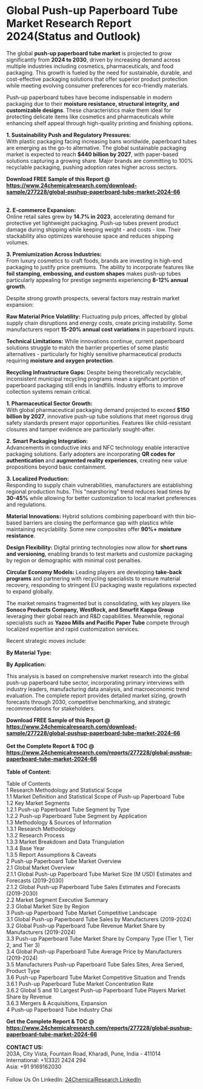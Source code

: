 <h1>Global Push-up Paperboard Tube Market Research Report 2024(Status and Outlook)</h1><p>The global <strong>push-up paperboard tube market</strong> is projected to grow significantly from <strong>2024 to 2030</strong>, driven by increasing demand across multiple industries including cosmetics, pharmaceuticals, and food packaging. This growth is fueled by the need for sustainable, durable, and cost-effective packaging solutions that offer superior product protection while meeting evolving consumer preferences for eco-friendly materials.</p><p>Push-up paperboard tubes have become indispensable in modern packaging due to their <strong>moisture resistance, structural integrity, and customizable designs</strong>. These characteristics make them ideal for protecting delicate items like cosmetics and pharmaceuticals while enhancing shelf appeal through high-quality printing and finishing options.</p><p><strong>1. Sustainability Push and Regulatory Pressures:</strong><br>
With plastic packaging facing increasing bans worldwide, paperboard tubes are emerging as the go-to alternative. The global sustainable packaging market is expected to reach <strong>$440 billion by 2027</strong>, with paper-based solutions capturing a growing share. Major brands are committing to 100% recyclable packaging, pushing adoption rates higher across sectors.</p><div><b>Download FREE Sample of this Report @ 
            <a href="https://www.24chemicalresearch.com/download-sample/277228/global-pushup-paperboard-tube-market-2024-66">
            https://www.24chemicalresearch.com/download-sample/277228/global-pushup-paperboard-tube-market-2024-66</a></b></div><br><p><strong>2. E-commerce Expansion:</strong><br>
Online retail sales grew by <strong>14.7% in 2023</strong>, accelerating demand for protective yet lightweight packaging. Push-up tubes prevent product damage during shipping while keeping weight - and costs - low. Their stackability also optimizes warehouse space and reduces shipping volumes.</p><p><strong>3. Premiumization Across Industries:</strong><br>
From luxury cosmetics to craft foods, brands are investing in high-end packaging to justify price premiums. The ability to incorporate features like <strong>foil stamping, embossing, and custom shapes</strong> makes push-up tubes particularly appealing for prestige segments experiencing <strong>8-12% annual growth</strong>.</p><p>Despite strong growth prospects, several factors may restrain market expansion:</p><p><strong>Raw Material Price Volatility:</strong> Fluctuating pulp prices, affected by global supply chain disruptions and energy costs, create pricing instability. Some manufacturers report <strong>15-20% annual cost variations</strong> in paperboard inputs.</p><p><strong>Technical Limitations:</strong> While innovations continue, current paperboard solutions struggle to match the barrier properties of some plastic alternatives - particularly for highly sensitive pharmaceutical products requiring <strong>moisture and oxygen protection</strong>.</p><p><strong>Recycling Infrastructure Gaps:</strong> Despite being theoretically recyclable, inconsistent municipal recycling programs mean a significant portion of paperboard packaging still ends in landfills. Industry efforts to improve collection systems remain critical.</p><p><strong>1. Pharmaceutical Sector Growth:</strong><br>
With global pharmaceutical packaging demand projected to exceed <strong>$150 billion by 2027</strong>, innovative push-up tube solutions that meet rigorous drug safety standards present major opportunities. Features like child-resistant closures and tamper evidence are particularly sought-after.</p><p><strong>2. Smart Packaging Integration:</strong><br>
Advancements in conductive inks and NFC technology enable interactive packaging solutions. Early adopters are incorporating <strong>QR codes for authentication</strong> and <strong>augmented reality experiences</strong>, creating new value propositions beyond basic containment.</p><p><strong>3. Localized Production:</strong><br>
Responding to supply chain vulnerabilities, manufacturers are establishing regional production hubs. This "nearshoring" trend reduces lead times by <strong>30-45%</strong> while allowing for better customization to local market preferences and regulations.</p><p><strong>Material Innovations:</strong> Hybrid solutions combining paperboard with thin bio-based barriers are closing the performance gap with plastics while maintaining recyclability. Some new composites offer <strong>90%+ moisture resistance</strong>.</p><p><strong>Design Flexibility:</strong> Digital printing technologies now allow for <strong>short runs and versioning</strong>, enabling brands to test markets and customize packaging by region or demographic with minimal cost penalties.</p><p><strong>Circular Economy Models:</strong> Leading players are developing <strong>take-back programs</strong> and partnering with recycling specialists to ensure material recovery, responding to stringent EU packaging waste regulations expected to expand globally.</p><p>The market remains fragmented but is consolidating, with key players like <strong>Sonoco Products Company, WestRock, and Smurfit Kappa Group</strong> leveraging their global reach and R&amp;D capabilities. Meanwhile, regional specialists such as <strong>Yazoo Mills and Pacific Paper Tube</strong> compete through localized expertise and rapid customization services.</p><p>Recent strategic moves include:</p><p><strong>By Material Type:</strong></p><p><strong>By Application:</strong></p><p>This analysis is based on comprehensive market research into the global push-up paperboard tube sector, incorporating primary interviews with industry leaders, manufacturing data analysis, and macroeconomic trend evaluation. The complete report provides detailed market sizing, growth forecasts through 2030, competitive benchmarking, and strategic recommendations for stakeholders.</p><div><b>Download FREE Sample of this Report @ 
            <a href="https://www.24chemicalresearch.com/download-sample/277228/global-pushup-paperboard-tube-market-2024-66">
            https://www.24chemicalresearch.com/download-sample/277228/global-pushup-paperboard-tube-market-2024-66</a></b></div><br><div><b>Get the Complete Report & TOC @ 
            <a href="https://www.24chemicalresearch.com/reports/277228/global-pushup-paperboard-tube-market-2024-66">
            https://www.24chemicalresearch.com/reports/277228/global-pushup-paperboard-tube-market-2024-66</a></b></div><br>
            <b>Table of Content:</b><p>Table of Contents<br />
1 Research Methodology and Statistical Scope<br />
1.1 Market Definition and Statistical Scope of Push-up Paperboard Tube<br />
1.2 Key Market Segments<br />
1.2.1 Push-up Paperboard Tube Segment by Type<br />
1.2.2 Push-up Paperboard Tube Segment by Application<br />
1.3 Methodology & Sources of Information<br />
1.3.1 Research Methodology<br />
1.3.2 Research Process<br />
1.3.3 Market Breakdown and Data Triangulation<br />
1.3.4 Base Year<br />
1.3.5 Report Assumptions & Caveats<br />
2 Push-up Paperboard Tube Market Overview<br />
2.1 Global Market Overview<br />
2.1.1 Global Push-up Paperboard Tube Market Size (M USD) Estimates and Forecasts (2019-2030)<br />
2.1.2 Global Push-up Paperboard Tube Sales Estimates and Forecasts (2019-2030)<br />
2.2 Market Segment Executive Summary<br />
2.3 Global Market Size by Region<br />
3 Push-up Paperboard Tube Market Competitive Landscape<br />
3.1 Global Push-up Paperboard Tube Sales by Manufacturers (2019-2024)<br />
3.2 Global Push-up Paperboard Tube Revenue Market Share by Manufacturers (2019-2024)<br />
3.3 Push-up Paperboard Tube Market Share by Company Type (Tier 1, Tier 2, and Tier 3)<br />
3.4 Global Push-up Paperboard Tube Average Price by Manufacturers (2019-2024)<br />
3.5 Manufacturers Push-up Paperboard Tube Sales Sites, Area Served, Product Type<br />
3.6 Push-up Paperboard Tube Market Competitive Situation and Trends<br />
3.6.1 Push-up Paperboard Tube Market Concentration Rate<br />
3.6.2 Global 5 and 10 Largest Push-up Paperboard Tube Players Market Share by Revenue<br />
3.6.3 Mergers & Acquisitions, Expansion<br />
4 Push-up Paperboard Tube Industry Chai</p><div><b>Get the Complete Report & TOC @ 
            <a href="https://www.24chemicalresearch.com/reports/277228/global-pushup-paperboard-tube-market-2024-66">
            https://www.24chemicalresearch.com/reports/277228/global-pushup-paperboard-tube-market-2024-66</a></b></div><br><b>CONTACT US:</b><br>
            203A, City Vista, Fountain Road, Kharadi, Pune, India - 411014<br>
            International: +1(332) 2424 294<br>
            Asia: +91 9169162030 <br><br>
            Follow Us On LinkedIn: <a href="https://www.linkedin.com/company/24chemicalresearch/">24ChemicalResearch LinkedIn</a>